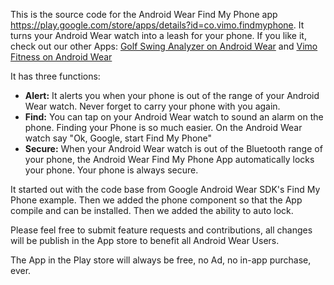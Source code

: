 
This is the source code for the Android Wear Find My Phone app https://play.google.com/store/apps/details?id=co.vimo.findmyphone.
It turns your Android Wear watch into a leash for your phone. If you like it, check out our other Apps: <a href="https://play.google.com/store/apps/details?id=co.vimo.golf">Golf Swing Analyzer on Android Wear</a> and  <a href="https://play.google.com/store/apps/details?id=vimo.co.seven">Vimo Fitness on Android Wear</a>

It has three functions:

<ul>
<li> <strong>Alert:</strong> It alerts you when your phone is out of the range of your Android Wear watch. Never forget to carry your phone with you again.</li>

<li> <strong>Find:</strong> You can tap on your Android Wear watch to sound an alarm on the phone. Finding your Phone is so much easier. On the Android Wear watch say "Ok, Google, start Find My Phone" </li>

<li> <strong>Secure:</strong> When your Android Wear watch is out of the Bluetooth range of your phone, the Android Wear Find My Phone App automatically locks your phone. Your phone is always secure.</li>
</ul>

It started out with the code base from Google Android Wear SDK's Find My Phone example. Then we added the phone component so that the App compile and can be installed. Then we added the ability to auto lock. 

Please feel free to submit feature requests and contributions, all changes will be publish in the App store to benefit all Android Wear Users.

The App in the Play store will always be free, no Ad, no in-app purchase, ever. 
